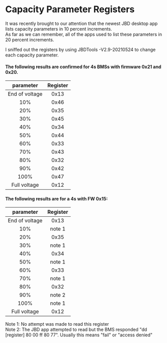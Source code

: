 # Capacity Parameter Registers

It was recently brought to our attention that the newest JBD desktop app lists capacity parameters in 10 percent increments.   
As far as we can remember, all of the apps used to list these parameters in 20 percent increments.    

I sniffed out the registers by using JBDTools -V2.9-20210524 to change each capacity parameter.   

#### The following results are confirmed for 4s BMSs with firmware 0x21 and 0x20. 

| parameter | Register |
| :----: | :----: |
| End of voltage | 0x13 |
| 10% | 0x46 |
| 20% | 0x35 |
| 30% | 0x45 |
| 40% | 0x34 |
| 50% | 0x44 |
| 60% | 0x33 |
| 70% | 0x43 |
| 80% | 0x32 |
| 90% | 0x42 |
| 100% | 0x47 |
| Full voltage | 0x12 |

#### The following results are for a 4s with FW 0x15:

| parameter | Register |
| :----: | :----: |
| End of voltage | 0x13 |
| 10% | note 1 |
| 20% | 0x35 |
| 30% | note 1 |
| 40% | 0x34 |
| 50% | note 1 |
| 60% | 0x33 |
| 70% | note 1 |
| 80% | 0x32 |
| 90% | note 2 |
| 100% | note 1 |
| Full voltage | 0x12 |

Note 1: No attempt was made to read this register    
Note 2: The JBD app attempted to read but the BMS responded "dd [register] 80 00 ff 80 77". Usually this means "fail" or "access denied"    
